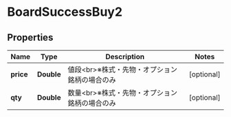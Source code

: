 # BoardSuccessBuy2

## Properties
Name | Type | Description | Notes
------------ | ------------- | ------------- | -------------
**price** | **Double** | 値段&lt;br&gt;※株式・先物・オプション銘柄の場合のみ |  [optional]
**qty** | **Double** | 数量&lt;br&gt;※株式・先物・オプション銘柄の場合のみ |  [optional]
